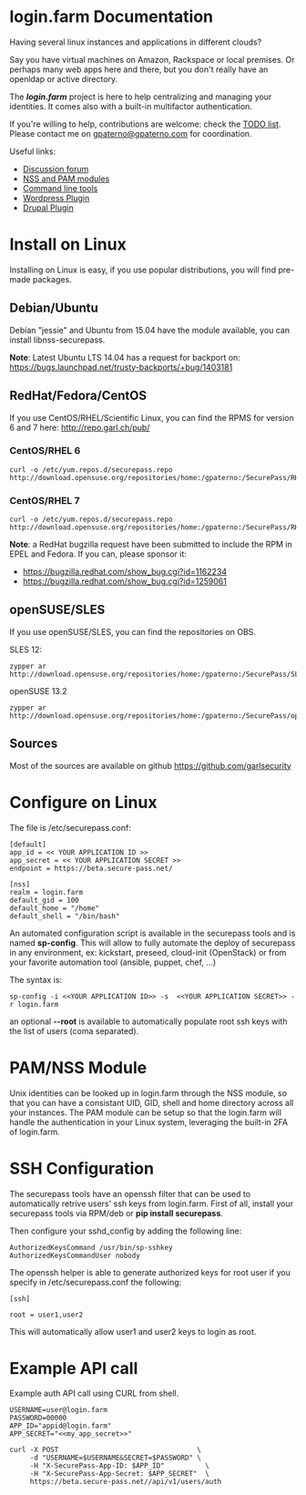 # login.farm Documentation

Having several linux instances and applications in different clouds?

Say you have virtual machines on Amazon, Rackspace or local premises. 
Or perhaps many web apps here and there, but you don't really have an openldap or active directory.

The ***login.farm*** project is here to help centralizing and managing your identities.
It comes also with a built-in multifactor authentication.

If you're willing to help, contributions are welcome: check the [TODO list](TODO.md).
Please contact me on gpaterno@gpaterno.com for coordination.


Useful links:

* [Discussion forum](https://groups.google.com/d/forum/loginfarm)
* [NSS and PAM modules](https://github.com/garlsecurity/nss_securepass)
* [Command line tools](https://github.com/garlsecurity/securepass-tools)
* [Wordpress Plugin](https://github.com/garlsecurity/wp-securepass)
* [Drupal Plugin](https://github.com/garlsecurity/securepass-drupal)

# Install on Linux

Installing on Linux is easy, if you use popular distributions, you will find pre-made packages.

## Debian/Ubuntu
Debian "jessie" and Ubuntu from 15.04 have the module available, you can install libnss-securepass.

**Note**: Latest Ubuntu LTS 14.04 has a request for backport on:
https://bugs.launchpad.net/trusty-backports/+bug/1403181

## RedHat/Fedora/CentOS
If you use CentOS/RHEL/Scientific Linux, you can find the RPMS for version 6 and 7 here:
http://repo.garl.ch/pub/

### CentOS/RHEL 6
```
curl -o /etc/yum.repos.d/securepass.repo http://download.opensuse.org/repositories/home:/gpaterno:/SecurePass/RHEL_6/home:gpaterno:SecurePass.repo
```

### CentOS/RHEL 7
```
curl -o /etc/yum.repos.d/securepass.repo http://download.opensuse.org/repositories/home:/gpaterno:/SecurePass/RHEL_7/home:gpaterno:SecurePass.repo
```

**Note**: a RedHat bugzilla request have been submitted to include the RPM in EPEL and Fedora. 
If you can, please sponsor it: 

* https://bugzilla.redhat.com/show_bug.cgi?id=1162234
* https://bugzilla.redhat.com/show_bug.cgi?id=1259061

## openSUSE/SLES
If you use openSUSE/SLES, you can find the repositories on OBS.

SLES 12: 
```
zypper ar http://download.opensuse.org/repositories/home:/gpaterno:/SecurePass/SLE_12/home:gpaterno:SecurePass.repo
```
openSUSE 13.2
```
zypper ar http://download.opensuse.org/repositories/home:/gpaterno:/SecurePass/openSUSE_13.2/home:gpaterno:SecurePass.repo
```

## Sources

Most of the sources are available on github https://github.com/garlsecurity


# Configure on Linux

The file is /etc/securepass.conf:

```
[default]
app_id = << YOUR APPLICATION ID >>
app_secret = << YOUR APPLICATION SECRET >>
endpoint = https://beta.secure-pass.net/

[nss]
realm = login.farm
default_gid = 100
default_home = "/home"
default_shell = "/bin/bash"
```

An automated configuration script is available in the securepass tools and is named **sp-config**.
This will allow to fully automate the deploy of securepass in any environment, ex: kickstart, preseed, 
cloud-init (OpenStack) or from your favorite automation tool (ansible, puppet, chef, ...)

The syntax is:

```
sp-config -i <<YOUR APPLICATION ID>> -s  <<YOUR APPLICATION SECRET>> -r login.farm 
```

an optional **--root** is available to automatically populate root ssh keys with the
list of users (coma separated).


# PAM/NSS Module

Unix identities can be looked up in login.farm through the NSS module, so that you can have a 
consistant UID, GID, shell and home directory across all your instances. The PAM module can be 
setup so that the login.farm will handle the authentication in your Linux system, leveraging the 
built-in 2FA of login.farm.


# SSH Configuration

The securepass tools have an openssh filter that can be used to automatically retrive
users' ssh keys from login.farm. First of all, install your securepass tools via RPM/deb
or **pip install securepass**.

Then configure your sshd_config by adding the following line:

```
AuthorizedKeysCommand /usr/bin/sp-sshkey
AuthorizedKeysCommandUser nobody
```

The openssh helper is able to generate authorized keys for root user if you specify in
/etc/securepass.conf the following:

```
[ssh]

root = user1,user2
```

This will automatically allow user1 and user2 keys to login as root.

# Example API call

Example auth API call using CURL from shell.

```
USERNAME=user@login.farm
PASSWORD=00000
APP_ID="appid@login.farm"
APP_SECRET="<<my_app_secret>>"

curl -X POST                                  \
     -d "USERNAME=$USERNAME&SECRET=$PASSWORD" \
     -H "X-SecurePass-App-ID: $APP_ID"          \
     -H "X-SecurePass-App-Secret: $APP_SECRET"  \
     https://beta.secure-pass.net//api/v1/users/auth
```

